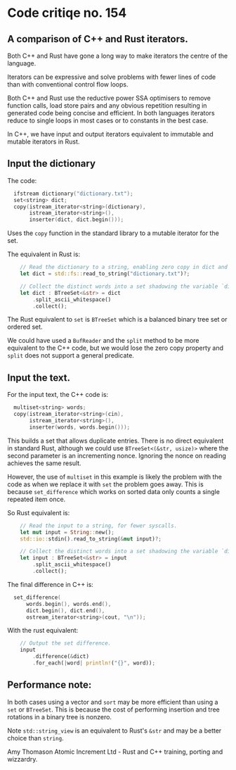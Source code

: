 # Code critiqe no. 154

## A comparison of C++ and Rust iterators.

Both C++ and Rust have gone a long way to make iterators the centre
of the language.

Iterators can be expressive and solve problems with fewer lines of code
than with conventional control flow loops.

Both C++ and Rust use the reductive power SSA optimisers to remove function
calls, load store pairs and any obvious repetition resulting in generated
code being concise and efficient. In both languages iterators reduce
to single loops in most cases or to constants in the best case.

In C++, we have input and output iterators equivalent to immutable and
mutable iterators in Rust.

## Input the dictionary

The code:

```C++
  ifstream dictionary("dictionary.txt");
  set<string> dict;
  copy(istream_iterator<string>(dictionary),
       istream_iterator<string>(),
       inserter(dict, dict.begin()));
```

Uses the `copy` function in the standard library to
a mutable iterator for the set.

The equivalent in Rust is:

```Rust
    // Read the dictionary to a string, enabling zero copy in dict and fewer syscalls.
    let dict = std::fs::read_to_string("dictionary.txt")?;

    // Collect the distinct words into a set shadowing the variable `dict`.
    let dict : BTreeSet<&str> = dict
        .split_ascii_whitespace()
        .collect();
```

The Rust equivalent to `set` is `BTreeSet` which is a balanced binary tree
set or ordered set.

We could have used a `BufReader` and the `split` method to be more equivalent to
the C++ code, but we would lose the zero copy property and `split` does not support
a general predicate.

## Input the text.

For the input text, the C++ code is:

```C++
  multiset<string> words;
  copy(istream_iterator<string>(cin),
       istream_iterator<string>(),
       inserter(words, words.begin()));
```

This builds a set that allows duplicate entries.
There is no direct equivalent in standard Rust, although we could use
`BTreeSet<(&str, usize)>` where the second parameter is an incrementing
nonce. Ignoring the nonce on reading achieves the same result.

However, the use of `multiset` in this example is likely the
problem with the code as when we replace it with `set` the
problem goes away. This is because `set_difference` which works
on sorted data only counts a single repeated item once.

So Rust equivalent is:

```Rust
    // Read the input to a string, for fewer syscalls.
    let mut input = String::new();
    std::io::stdin().read_to_string(&mut input)?;

    // Collect the distinct words into a set shadowing the variable `dict`.
    let input : BTreeSet<&str> = input
        .split_ascii_whitespace()
        .collect();
```

The final difference in C++ is:

```C++
  set_difference(
      words.begin(), words.end(),
      dict.begin(), dict.end(),
      ostream_iterator<string>(cout, "\n"));
```

With the rust equivalent:

```Rust
    // Output the set difference.
    input
        .difference(&dict)
        .for_each(|word| println!("{}", word));
```

## Performance note:

In both cases using a vector and `sort` may be more efficient
than using a `set` or `BTreeSet`. This is because the cost of performing
insertion and tree rotations in a binary tree is nonzero.

Note `std::string_view` is an equivalent to Rust's `&str` and may
be a better choice than `string`.

Amy Thomason
Atomic Increment Ltd - Rust and C++ training, porting and wizzardry.
